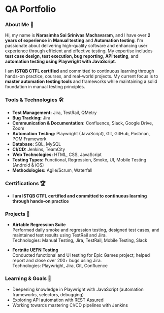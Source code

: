 # QA Portfolio  


### **About Me 👋**  
Hi, my name is **Narasimha Sai Srinivas Machavaram**, and I have over **2 years of experience** in **Manual testing** and **Automation testing**. I'm passionate about delivering high-quality software and enhancing user experience through efficient and effective testing. My expertise includes **test case design, test execution, bug reporting**, **API testing**, and **automation testing using Playwright with JavaScript**.

I am **ISTQB CTFL certified** and committed to continuous learning through hands-on practice, courses, and real-world projects. My current focus is to **master automation testing tools** and frameworks while maintaining a solid foundation in manual testing principles.

### **Tools & Technologies 🛠**

- **Test Management:** Jira, TestRail, QMetry  
- **Bug Tracking:** Jira  
- **Communication & Documentation:** Confluence, Slack, Google Drive, Zoom  
- **Automation Testing:** Playwright (JavaScript), Git, GitHub, Postman, POM Framework 
- **Database:** SQL, MySQL 
- **CI/CD:** Jenkins, TeamCity
- **Web Technologies:** HTML, CSS, JavaScript  
- **Testing Types:** Functional, Regression, Smoke, UI, Mobile Testing (Android & iOS)  
- **Methodologies:** Agile/Scrum, Waterfall  

### Certifications 🏆  
- **I am ISTQB CTFL certified and committed to continuous learning through hands-on practice**

### Projects 💼
- **Airtable Regression Suite**  
  Performed daily smoke and regression testing, designed test cases, and maintained test results using TestRail and Jira.  
  Technologies: Manual Testing, Jira, TestRail, Mobile Testing, Slack

- **Fortnite UEFN Testing**  
  Conducted functional and UI testing for Epic Games project; helped report and close over 200+ bugs using Jira.  
  Technologies: Playwright, Jira, Git, Confluence

### Learning & Goals 📘
- Deepening knowledge in Playwright with JavaScript (automation frameworks, selectors, debugging)
- Exploring API automation with REST Assured
- Working towards mastering CI/CD pipelines with Jenkins



